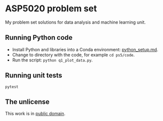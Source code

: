 # ASP5020 problem set

My problem set solutions for data analysis and machine learning unit.


## Running Python code

* Install Python and libraries into a Conda environment: [python_setup.md](python_setup.md).
* Change to directory with the code, for example `cd ps5/code`.
* Run the script: `python q1_plot_data.py`.


## Running unit tests

```
pytest
```


## The unlicense

This work is in [public domain](LICENSE).
